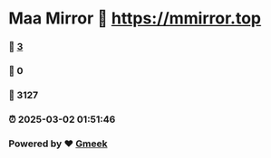 # Maa Mirror :link: https://mmirror.top 
### :page_facing_up: [3](https://mmirror.top/tag.html) 
### :speech_balloon: 0 
### :hibiscus: 3127 
### :alarm_clock: 2025-03-02 01:51:46 
### Powered by :heart: [Gmeek](https://github.com/Meekdai/Gmeek)
